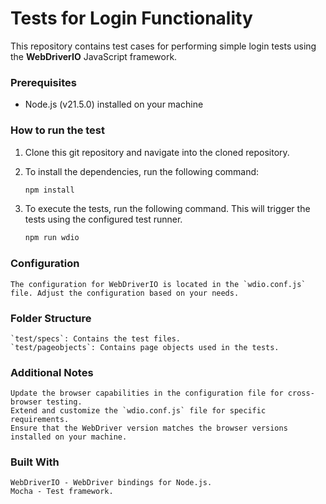 # Tests for Login Functionality

This repository contains test cases for performing simple login tests using the **WebDriverIO** JavaScript framework.

### Prerequisites

- Node.js (v21.5.0) installed on your machine

### How to run the test

  1. Clone this git repository and navigate into the cloned repository.
  2. To install the dependencies, run the following command:

     ```bash
     npm install
     ```

  3. To execute the tests, run the following command. This will trigger the tests using the configured test runner.

     ```bash
     npm run wdio
     ```

### Configuration

    The configuration for WebDriverIO is located in the `wdio.conf.js` file. Adjust the configuration based on your needs.

### Folder Structure

    `test/specs`: Contains the test files.
    `test/pageobjects`: Contains page objects used in the tests.

### Additional Notes

    Update the browser capabilities in the configuration file for cross-browser testing.
    Extend and customize the `wdio.conf.js` file for specific requirements.
    Ensure that the WebDriver version matches the browser versions installed on your machine.

### Built With

    WebDriverIO - WebDriver bindings for Node.js.
    Mocha - Test framework.
